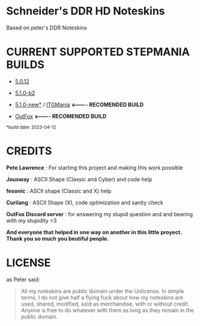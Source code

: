 # Schneider's DDR HD Noteskins

Based on peter's DDR Noteskins

# CURRENT SUPPORTED STEPMANIA BUILDS

- [5.0.12](https://www.stepmania.com/download/)

- [5.1.0-b2](https://github.com/stepmania/stepmania/releases/tag/v5.1.0-b2)

- [5.1.0-new*](https://drive.google.com/file/d/1Uk4kIocAp7Aj4LNpzuhehO7qW6XyjAQl/view?usp=share_link) / [ITGMania](https://www.itgmania.com/) **<---- RECOMENDED BUILD**

- [OutFox](https://projectoutfox.com/) **<---- RECOMENDED BUILD**

<sub>*build date: 2023-04-12</sub>

# CREDITS

**Pete Lawrence** : For starting this project and making this work possible

**Jousway** : ASCII Shape (Classic and Cyber) and code help

**fesonic** : ASCII shape (Classic and X) help

**Curilang** : ASCII Shape (X), code optimization and sanity check

**OutFox Discord server** : for answering my stupid question and and bearing with my stupidity <3

**And everyone that helped in one way on another in this little proyect. Thank you so much you beutiful people.**

# LICENSE

as Peter said:

> All my noteskins are public domain under the Unlicense. In simple terms, I do not give half a flying fuck about how my noteskins are used, shared, modified, sold as merchandise, with or without credit. Anyone is free to do whatever with them as long as they remain in the public domain.
